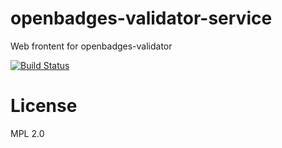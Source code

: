 # openbadges-validator-service

Web frontent for openbadges-validator

[![Build Status](https://travis-ci.org/mozilla/openbadges-validator-service.png)](https://travis-ci.org/mozilla/openbadges-validator-service)

# License

MPL 2.0
